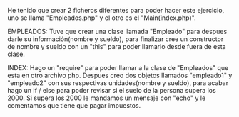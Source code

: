 He tenido que crear 2 ficheros diferentes para poder hacer este ejercicio, uno se llama "Empleados.php" 
y el otro es el "Main(index.php)".

EMPLEADOS:
Tuve que crear una clase llamada "Empleado" para despues darle su información(nombre y sueldo), 
para finalizar cree un constructor de nombre y sueldo con un "this" para poder llamarlo desde fuera de esta clase.

INDEX:
Hago un "require" para poder llamar a la clase de "Empleados" que esta en otro archivo php.
Despues creo dos objetos llamados "empleado1" y "empleado2" con sus respectivas unidades(nombre y sueldo), 
para acabar hago un if / else para poder revisar si el suelo de la persona supera los 2000. Si supera los 
2000 le mandamos un mensaje con "echo" y le comentamos que tiene que pagar impuestos.